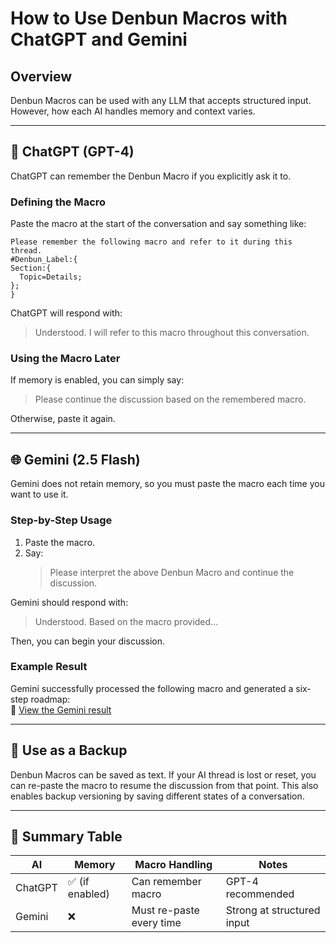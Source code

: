 # How to Use Denbun Macros with ChatGPT and Gemini

## Overview

Denbun Macros can be used with any LLM that accepts structured input.
However, how each AI handles memory and context varies.

---

## 🧠 ChatGPT (GPT-4)

ChatGPT can remember the Denbun Macro if you explicitly ask it to.

### Defining the Macro

Paste the macro at the start of the conversation and say something like:

```
Please remember the following macro and refer to it during this thread.
#Denbun_Label:{
Section:{
  Topic=Details;
};
}
```

ChatGPT will respond with:
> Understood. I will refer to this macro throughout this conversation.

### Using the Macro Later

If memory is enabled, you can simply say:
> Please continue the discussion based on the remembered macro.

Otherwise, paste it again.

---

## 🌐 Gemini (2.5 Flash)

Gemini does not retain memory, so you must paste the macro each time you want to use it.

### Step-by-Step Usage

1. Paste the macro.
2. Say:  
   > Please interpret the above Denbun Macro and continue the discussion.

Gemini should respond with:
> Understood. Based on the macro provided...

Then, you can begin your discussion.

### Example Result

Gemini successfully processed the following macro and generated a six-step roadmap:  
🔗 [View the Gemini result](https://g.co/gemini/share/ce95067b8c52)

---

## 💾 Use as a Backup

Denbun Macros can be saved as text. If your AI thread is lost or reset, you can re-paste the macro to resume the discussion from that point. This also enables backup versioning by saving different states of a conversation.

---

## 🔧 Summary Table

| AI       | Memory       | Macro Handling             | Notes                          |
|----------|--------------|----------------------------|---------------------------------|
| ChatGPT  | ✅ (if enabled) | Can remember macro         | GPT-4 recommended               |
| Gemini   | ❌            | Must re-paste every time   | Strong at structured input      |
